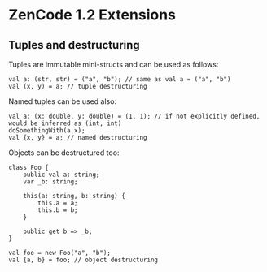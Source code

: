 # ZenCode 1.2 Extensions

## Tuples and destructuring

Tuples are immutable mini-structs and can be used as follows:

```
val a: (str, str) = ("a", "b"); // same as val a = ("a", "b")
val (x, y) = a; // tuple destructuring
```

Named tuples can be used also:

```
val a: (x: double, y: double) = (1, 1); // if not explicitly defined, would be inferred as (int, int)
doSomethingWith(a.x);
val {x, y} = a; // named destructuring
```

Objects can be destructured too:

```
class Foo {
    public val a: string;
    var _b: string;
    
    this(a: string, b: string) {
        this.a = a;
        this.b = b;
    }
    
    public get b => _b;
}

val foo = new Foo("a", "b");
val {a, b} = foo; // object destructuring
```
